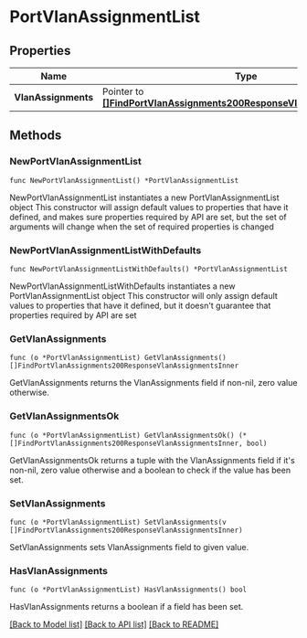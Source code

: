 # PortVlanAssignmentList

## Properties

Name | Type | Description | Notes
------------ | ------------- | ------------- | -------------
**VlanAssignments** | Pointer to [**[]FindPortVlanAssignments200ResponseVlanAssignmentsInner**](FindPortVlanAssignments200ResponseVlanAssignmentsInner.md) |  | [optional] 

## Methods

### NewPortVlanAssignmentList

`func NewPortVlanAssignmentList() *PortVlanAssignmentList`

NewPortVlanAssignmentList instantiates a new PortVlanAssignmentList object
This constructor will assign default values to properties that have it defined,
and makes sure properties required by API are set, but the set of arguments
will change when the set of required properties is changed

### NewPortVlanAssignmentListWithDefaults

`func NewPortVlanAssignmentListWithDefaults() *PortVlanAssignmentList`

NewPortVlanAssignmentListWithDefaults instantiates a new PortVlanAssignmentList object
This constructor will only assign default values to properties that have it defined,
but it doesn't guarantee that properties required by API are set

### GetVlanAssignments

`func (o *PortVlanAssignmentList) GetVlanAssignments() []FindPortVlanAssignments200ResponseVlanAssignmentsInner`

GetVlanAssignments returns the VlanAssignments field if non-nil, zero value otherwise.

### GetVlanAssignmentsOk

`func (o *PortVlanAssignmentList) GetVlanAssignmentsOk() (*[]FindPortVlanAssignments200ResponseVlanAssignmentsInner, bool)`

GetVlanAssignmentsOk returns a tuple with the VlanAssignments field if it's non-nil, zero value otherwise
and a boolean to check if the value has been set.

### SetVlanAssignments

`func (o *PortVlanAssignmentList) SetVlanAssignments(v []FindPortVlanAssignments200ResponseVlanAssignmentsInner)`

SetVlanAssignments sets VlanAssignments field to given value.

### HasVlanAssignments

`func (o *PortVlanAssignmentList) HasVlanAssignments() bool`

HasVlanAssignments returns a boolean if a field has been set.


[[Back to Model list]](../README.md#documentation-for-models) [[Back to API list]](../README.md#documentation-for-api-endpoints) [[Back to README]](../README.md)


